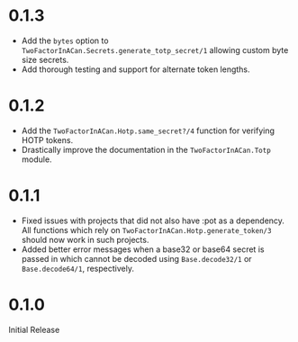 # 0.1.3

- Add the `bytes` option to `TwoFactorInACan.Secrets.generate_totp_secret/1`
  allowing custom byte size secrets.
- Add thorough testing and support for alternate token lengths.

# 0.1.2

- Add the `TwoFactorInACan.Hotp.same_secret?/4` function for verifying HOTP
  tokens.
- Drastically improve the documentation in the `TwoFactorInACan.Totp` module.

# 0.1.1

- Fixed issues with projects that did not also have :pot as a dependency. All
  functions which rely on `TwoFactorInACan.Hotp.generate_token/3` should now
  work in such projects.
- Added better error messages when a base32 or base64 secret is passed in which
  cannot be decoded using `Base.decode32/1` or `Base.decode64/1`, respectively.

# 0.1.0

Initial Release
